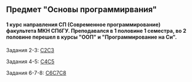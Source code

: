 ## Предмет "Основы программирвания"

#### 1 курс направления СП (Современное программирование) факультета МКН СПбГУ. Преподавался в 1 половине 1 семестра, во 2 половине перешел в курсы "ООП" и "Программирование на Си".

Задания 2-3: [С2С3](kl-op-2024-b10-c2c3-vazgensoghoyan/README.md)

Задания 4-5: [С4С5](kl-op-2024-b10-c4c5-vazgensoghoyan/README.md)

Задания 6-7-8: [С6С7С8](kl-op-2024-b10-c6c7c8-vazgensoghoyan/README.md)
